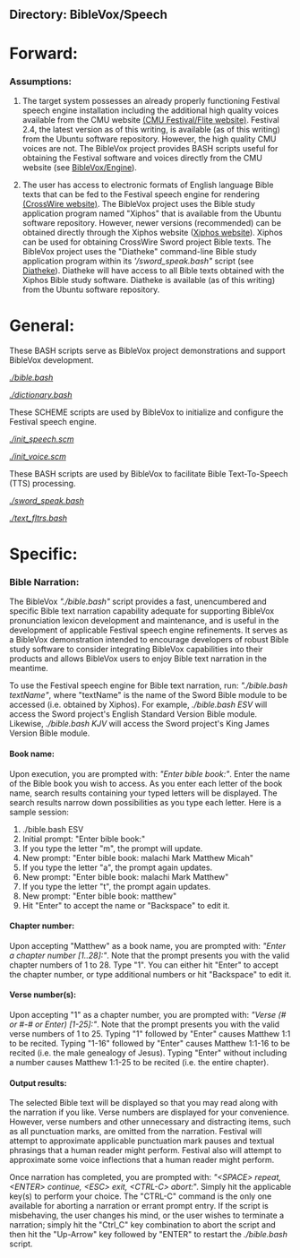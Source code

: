 ## Directory: BibleVox/Speech

# Forward:

### Assumptions:

1. The target system possesses an already properly functioning Festival speech engine installation including the additional high quality voices available from the CMU website [(CMU Festival/Flite website)](http://www.festvox.org/). Festival 2.4, the latest version as of this writing, is available (as of this writing) from the Ubuntu software repository. However, the high quality CMU voices are not. The BibleVox project provides BASH scripts useful for obtaining the Festival software and voices directly from the CMU website (see [BibleVox/Engine](../Engine/EngineDirDoc.md)).

2. The user has access to electronic formats of English language Bible texts that can be fed to the Festival speech engine for rendering [(CrossWire website)](https://www.crosswire.org/). The BibleVox project uses the Bible study application program named "Xiphos" that is available from the Ubuntu software repository. However, newer versions (recommended) can be obtained directly through the Xiphos website ([Xiphos website](http://xiphos.org/)). Xiphos can be used for obtaining CrossWire Sword project Bible texts. The BibleVox project uses the "Diatheke" command-line Bible study application program within its *'/sword_speak.bash"* script (see [Diatheke](https://crosswire.org/wiki/Frontends:Diatheke)). Diatheke will have access to all Bible texts obtained with the Xiphos Bible study software. Diatheke is available (as of this writing) from the Ubuntu software repository.

# General:

These BASH scripts serve as BibleVox project demonstrations and support BibleVox development.

[*./bible.bash*](./bible.bash)

[*./dictionary.bash*](./dictionary.bash)

These SCHEME scripts are used by BibleVox to initialize and configure the Festival speech engine.

[*./init_speech.scm*](./init_speech.scm)

[*./init_voice.scm*](./init_voice.scm)

These BASH scripts are used by BibleVox to facilitate Bible Text-To-Speech (TTS) processing.

[*./sword_speak.bash*](./sword_speak.bash)

[*./text_fltrs.bash*](./text_fltrs.bash)

# Specific:

### Bible Narration:

The BibleVox *"./bible.bash"* script provides a fast, unencumbered and specific Bible text narration capability adequate for supporting BibleVox pronunciation lexicon development and maintenance, and is useful in the development of applicable Festival speech engine refinements. It serves as a BibleVox demonstration intended to encourage developers of robust Bible study software to consider integrating BibleVox capabilities into their products and allows BibleVox users to enjoy Bible text narration in the meantime.

To use the Festival speech engine for Bible text narration, run: *"./bible.bash textName"*, where "textName" is the name of the Sword Bible module to be accessed (i.e. obtained by Xiphos). For example, *./bible.bash ESV* will access the Sword project's English Standard Version Bible module. Likewise, *./bible.bash KJV* will access the Sword project's King James Version Bible module.

#### Book name:

Upon execution, you are prompted with: *"Enter bible book:"*. Enter the name of the Bible book you wish to access. As you enter each letter of the book name, search results containing your typed letters will be displayed. The search results narrow down possibilities as you type each letter. Here is a sample session:

1. ./bible.bash ESV
2. Initial prompt: "Enter bible book:"
3. If you type the letter "m", the prompt will update.
4. New prompt: "Enter bible book: malachi  Mark  Matthew  Micah"
5. If you type the letter "a", the prompt again updates.
6. New prompt: "Enter bible book: malachi  Mark  Matthew"
7. If you type the letter "t", the prompt again updates.
8. New prompt: "Enter bible book: matthew"
9. Hit "Enter" to accept the name or "Backspace" to edit it.

#### Chapter number:

Upon accepting "Matthew" as a book name, you are prompted with: *"Enter a chapter number [1..28]:"*. Note that the prompt presents you with the valid chapter numbers of 1 to 28. Type "1". You can either hit "Enter" to accept the chapter number, or type additional numbers or hit "Backspace" to edit it.

#### Verse number(s):

Upon accepting "1" as a chapter number, you are prompted with: *"Verse (# or #-# or Enter) [1-25]:"*. Note that the prompt presents you with the valid verse numbers of 1 to 25. Typing "1" followed by "Enter" causes Matthew 1:1 to be recited. Typing "1-16" followed by "Enter" causes Matthew 1:1-16 to be recited (i.e. the male genealogy of Jesus). Typing "Enter" without including a number causes Matthew 1:1-25 to be recited (i.e. the entire chapter).

#### Output results:

The selected Bible text will be displayed so that you may read along with the narration if you like. Verse numbers are displayed for your convenience. However, verse numbers and other unnecessary and distracting items, such as all punctuation marks, are omitted from the narration. Festival will attempt to approximate applicable punctuation mark pauses and textual phrasings that a human reader might perform. Festival also will attempt to approximate some voice inflections that a human reader might perform.

Once narration has completed, you are prompted with: *"<_SPACE_> repeat, <_ENTER_> continue, <_ESC_> exit, <_CTRL-C_> abort:*". Simply hit the applicable key(s) to perform your choice. The "CTRL-C" command is the only one available for aborting a narration or errant prompt entry. If the script is misbehaving, the user changes his mind, or the user wishes to terminate a narration; simply hit the "Ctrl_C" key combination to abort the script and then hit the "Up-Arrow" key followed by "ENTER" to restart the *./bible.bash* script. 



